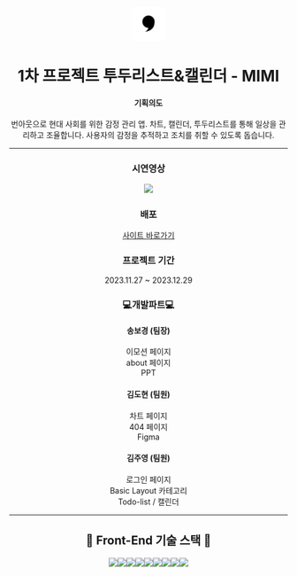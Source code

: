 <div align= "center">
</div>
<div align= "center">
<div style="text-align: center;">
    <img src="/public/android-chrome-512x512.png" width="60">

# 1차 프로젝트 투두리스트&캘린더 - MIMI

<div align="center">

#### 기획의도

번아웃으로 현대 사회를 위한 감정 관리 앱. 차트, 캘린더, 투두리스트를 통해 일상을 관리하고 조율합니다.
사용자의 감정을 추적하고 조치를 취할 수 있도록 돕습니다.

---

</div>
<div align="center">
<h3>시연영상</h3>
<div align="center">
 <p>
      <img src="/public/DemoVideo.gif"/>
    </p>



<div align="center">
<h3>배포</h3>
<div align="center">
    <span>
       <a href="https://todolist-mimi-3team.vercel.app/" target="_blank">사이트 바로가기</a>
    </span>
</div>
</div>



### 프로젝트 기간

2023.11.27 ~ 2023.12.29

</div>



<div align="center">
<h3> 💻개발파트💻 </h3>

#### 송보경 (팀장)

이모션 페이지<br>
about 페이지<br>
PPT

#### 김도현 (팀원)

차트 페이지<br>
404 페이지<br>
Figma

#### 김주영 (팀원)

로그인 페이지<br>
Basic Layout 카테고리<br>
Todo-list / 캘린더

---

</div>

## 🔨 Front-End 기술 스택 🔨

<div style="text-align: center;">
    <div style="display: flex; flex-direction: row; justify-content: center;">
        <img src="https://img.shields.io/badge/React-61DAFB?style=flat&logo=react&logoColor=white" />
        <img src="https://img.shields.io/badge/Node.js-339933?style=flat&for-the-badge&logo=Node.js&logoColor=white">
        <img src="https://img.shields.io/badge/axios-5A29E4?style=flat&logo=axios&logoColor=white" />
        <img src="https://img.shields.io/badge/JavaScript-F7DF1E?style=flat&logo=JavaScript&logoColor=white" />
        <img src="https://img.shields.io/badge/StyledComponents-DB7093?style=flat&logo=styledcomponents&logoColor=white" />
        <img src="https://img.shields.io/badge/Sass-CC6699?style=flat&for-the-badge&logo=Sass&logoColor=white">
        <img src="https://img.shields.io/badge/CSS3-1572B6?style=flat&logo=CSS3&logoColor=white" />
        <img src="https://img.shields.io/badge/HTML5-E34F26?style=flat&logo=HTML5&logoColor=white" />
        <img src="https://img.shields.io/badge/Ant Design-0170FE?style=flat&for-the-badge&logo=Ant Design&logoColor=white">
    </div>
</div>
